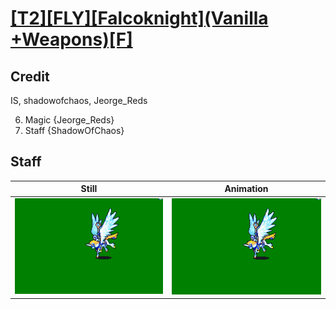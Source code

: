 # [\[T2\]\[FLY\]\[Falcoknight\]\(Vanilla +Weapons\)\[F\]](../)

## Credit

IS, shadowofchaos, Jeorge_Reds

6. Magic {Jeorge_Reds}
7. Staff {ShadowOfChaos}
	
## Staff

| Still | Animation |
| :---: | :-------: |
| ![Staff still](./Staff_000.png) | ![Staff animation](./Staff.gif) |
